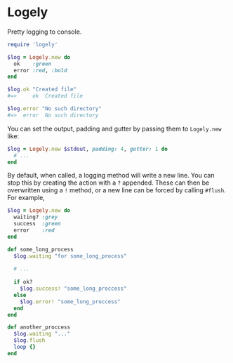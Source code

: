 # Logely

Pretty logging to console.

``` ruby
require 'logely'

$log = Logely.new do
  ok    :green
  error :red, :bold
end

$log.ok "Created file"
#=>     ok  Created file

$log.error "No such directory"
#=>  error  No such directory  
```

You can set the output, padding and gutter by passing them to `Logely.new` like:

``` ruby
$log = Logely.new $stdout, padding: 4, gutter: 1 do
  # ...
end
```

By default, when called, a logging method will write a new line. You can stop
this by creating the action with a `?` appended. These can then be overwritten
using a `!` method, or a new line can be forced by calling `#flush`. For
example,

``` ruby
$log = Logely.new do
  waiting? :grey
  success  :green
  error    :red
end

def some_long_process
  $log.waiting "for some_long_process"
  
  # ...
  
  if ok?
    $log.success! "some_long_proccess"
  else
    $log.error! "some_long_proccess"
  end
end

def another_proccess
  $log.waiting "..."
  $log.flush
  loop {}
end
```
